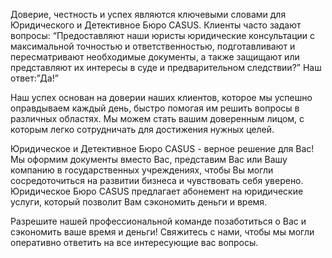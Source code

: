 Доверие, честность и успех являются ключевыми словами для Юридического и Детективное Бюро CASUS. Клиенты часто задают вопросы: “Предоставляют наши юристы юридические консультации с максимальной точностью и ответственностью, подготавливают и пересматривают необходимые документы, а также защищают или представляют их интересы в суде и предварительном следствии?” Наш ответ:”Да!”
<br/>

Наш успех основан на доверии наших клиентов, которое мы успешно оправдываем каждый день, быстро помогая им решить вопросы в различных областях. Мы можем стать вашим доверенным лицом, с которым легко сотрудничать для достижения нужных целей.
<br/>

Юридическое и Детективное Бюро CASUS - верное решение для Вас! Мы оформим документы вместо Вас, представим Вас или Вашу компанию в государственных учреждениях, чтобы Вы могли сосредоточиться на развитии бизнеса и чувствовать себя уверено. Юридическое Бюро CASUS предлагает абонемент на юридические услуги, который позволит Вам сэкономить  деньги и время.
<br/>

Разрешите нашей профессиональной команде позаботиться о Вас и сэкономить ваше время и деньги! Свяжитесь с нами, чтобы мы могли оперативно ответить на все интересующие вас вопросы.
